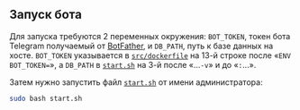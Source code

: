 ## Запуск бота

Для запуска требуются 2 переменных окружения: `BOT_TOKEN`, токен бота Telegram получаемый от [BotFather](https://t.me/BotFather), и `DB_PATH`, путь к базе данных на хосте. `BOT_TOKEN` указывается в [`src/dockerfile`](../src/dockerfile) на 13-й строке после «`ENV BOT_TOKEN=`», а `DB_PATH` в [`start.sh`](../start.sh) на 3-й после «…`-v`» и до «`:`…».

Затем нужно запустить файл [`start.sh`](../start.sh) от имени администратора:
```bash
sudo bash start.sh
```